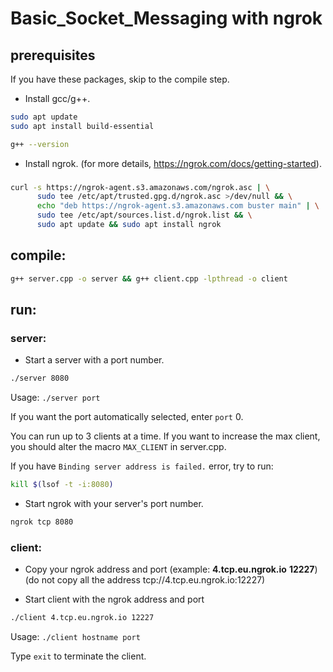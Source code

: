 # Basic_Socket_Messaging with ngrok
## prerequisites
If you have these packages, skip to the compile step.
- Install gcc/g++.
```bash
sudo apt update
sudo apt install build-essential
```
```bash
g++ --version
```
- Install ngrok. (for more details, https://ngrok.com/docs/getting-started).
### 
```bash
curl -s https://ngrok-agent.s3.amazonaws.com/ngrok.asc | \
      sudo tee /etc/apt/trusted.gpg.d/ngrok.asc >/dev/null && \
      echo "deb https://ngrok-agent.s3.amazonaws.com buster main" | \
      sudo tee /etc/apt/sources.list.d/ngrok.list && \
      sudo apt update && sudo apt install ngrok
```
## compile:
```bash
g++ server.cpp -o server && g++ client.cpp -lpthread -o client
``` 
## run:
### server:
- Start a server with a port number.
```bash
./server 8080
```
Usage: `./server port`

If you want the port automatically selected, enter `port` 0.

You can run up to 3 clients at a time. If you want to increase the max client, you should alter the macro `MAX_CLIENT` in server.cpp.

If you have `Binding server address is failed.` error, try to run:
```bash
kill $(lsof -t -i:8080)
```
- Start ngrok with your server's port number.
```bash
ngrok tcp 8080
```
### client:
- Copy your ngrok address and port (example: **4.tcp.eu.ngrok.io** **12227**) (do not copy all the address tcp://4.tcp.eu.ngrok.io:12227)

- Start client with the ngrok address and port
```bash
./client 4.tcp.eu.ngrok.io 12227
```
Usage: `./client hostname port`

Type `exit` to terminate the client.
